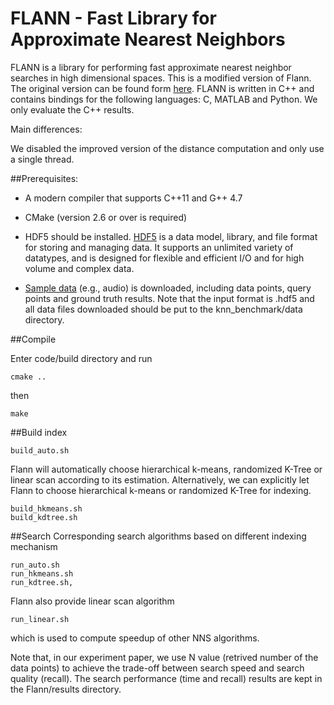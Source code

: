 FLANN - Fast Library for Approximate Nearest Neighbors
======================================================

FLANN is a library for performing fast approximate nearest neighbor searches in high dimensional spaces. This is a modified version of Flann. The original version can be found form  [here](http://www.cs.ubc.ca/~mariusm/flann). FLANN is written in C++ and contains bindings for the following languages: C, MATLAB and Python. We only evaluate the C++ results.

Main differences:

We disabled the improved version of the distance computation and only use a single thread.

##Prerequisites:

- A modern compiler that supports C++11 and G++ 4.7

- CMake (version 2.6 or over is required)

- HDF5 should be installed. [HDF5](https://www.hdfgroup.org/HDF5/) is a data model, library, and file format for storing and managing data. It supports an unlimited variety of datatypes, and is designed for flexible and efficient I/O and for high volume and complex data.

- [Sample data](https://github.com/DBWangGroupUNSW/nns_benchmark/tree/master/data) (e.g., audio) is downloaded, including data points, query points and ground truth results. Note that the input format is .hdf5 and all data files downloaded should be put to the knn_benchmark/data directory.

##Compile 

Enter code/build directory and run 
```
cmake .. 
```
then

```
make
```

##Build index

```
build_auto.sh
```
Flann will automatically choose hierarchical k-means, randomized K-Tree or linear scan according to its estimation.
Alternatively, we can explicitly let Flann to choose hierarchical k-means or randomized K-Tree for indexing.

```
build_hkmeans.sh 
build_kdtree.sh 
```

##Search 
Corresponding search algorithms based on different indexing mechanism 
```
run_auto.sh
run_hkmeans.sh
run_kdtree.sh, 
```
Flann also provide linear scan algorithm 
```
run_linear.sh
```
which is used to compute speedup of other NNS algorithms.


Note that, in our experiment paper, we use N value (retrived number of the data points) to achieve the trade-off between search speed and search quality (recall). The search performance (time and recall) results are kept in the Flann/results directory.

